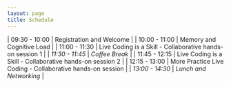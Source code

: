 ```yaml
---
layout: page
title: Schedule
---
```


 | 09:30 - 10:00     |  Registration and Welcome                                    |
 | 10:00 - 11:00     |  Memory and Cognitive Load                                   |
 | 11:00 - 11:30     |  Live Coding is a Skill - Collaborative hands-on session 1   |
 | _11:30 - 11:45_   |  _Coffee Break_                                              |
 | 11:45 - 12:15     |  Live Coding is a Skill - Collaborative hands-on session 2   |
 | 12:15 - 13:00     |  More Practice Live Coding - Collaborative hands-on session  |
 | _13:00 - 14:30_   |  _Lunch and Networking_                                        |
